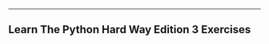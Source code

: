 ----------------------------------------------
Learn The Python Hard Way Edition 3 Exercises
----------------------------------------------
